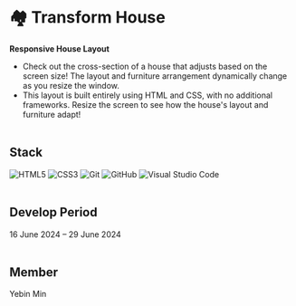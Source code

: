 # 🏘 Transform House

**Responsive House Layout**

- Check out the cross-section of a house that adjusts based on the screen size! The layout and furniture arrangement dynamically change as you resize the window.
- This layout is built entirely using HTML and CSS, with no additional frameworks. Resize the screen to see how the house's layout and furniture adapt!
  <br>
  <br>

## Stack

![HTML5](https://img.shields.io/badge/HTML5-E34F26?style=flat&logo=html5&logoColor=white)
![CSS3](https://img.shields.io/badge/CSS3-1572B6?style=flat&logo=css3&logoColor=white)
![Git](https://img.shields.io/badge/Git-F05032?style=flat&logo=git&logoColor=white)
![GitHub](https://img.shields.io/badge/GitHub-181717?style=flat&logo=github&logoColor=white)
![Visual Studio Code](https://img.shields.io/badge/Visual_Studio_Code-0078d7?style=flat&logo=visual%20studio%20code&logoColor=white)
<br>
<br>

## Develop Period

16 June 2024 – 29 June 2024
<br>
<br>

## Member

Yebin Min  
<br>
<br>


